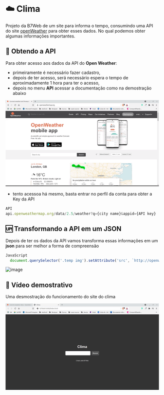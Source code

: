 # ☁️ Clima


Projeto da B7Web de um site para informa o tempo, consumindo uma API do site [openWeather](openweathermap.org) para obter esses dados. No qual podemos obter algumas informações importantes.

## 🔑 Obtendo a API

Para obter acesso aos dados da API do **Open Weather**:
  - primeiramente é necessário fazer cadastro, 
  - depois de ter acesso, será necessário espera o tempo de aproximadamente 1 hora para ter o acesso,
  - depois no menu **API** acessar a documentação como na demostração abaixo
  

![Desmostração de obteção da API](https://github.com/CristianoDaSilvaFerreira/Clima/blob/main/obtendo-api.gif)
  
  - tento acessoa há mesmo, basta entrar no perfil da conta para obter a Key da API

~~~JavaScript
API
api.openweathermap.org/data/2.5/weather?q={city name}&appid={API key}
~~~

## 🆙 Transformando a API em um JSON

Depois de ter os dados da API vamos transforma essas informações em um **json** para ser melhor a forma de compreensão 

~~~ JavaScript
JavaScript
  document.querySelector('.temp img').setAttribute('src', `http://openweathermap.org/img/wn/${json.tempIcon}@2x.png`);
~~~


![image](https://user-images.githubusercontent.com/68359459/127707657-8c3e8c33-f3e2-4914-835b-57045b2981ba.png)

## 🎥 Vídeo demostrativo

Uma desmostração do funcionamento do site do clima

![vídeo demostrativo](https://github.com/CristianoDaSilvaFerreira/Clima/blob/main/clima.gif)



